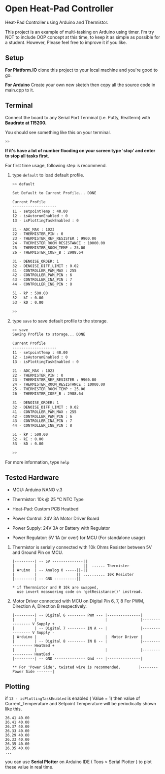 # Open Heat-Pad Controller
Heat-Pad Controller using Arduino and Thermistor. 

This project is an example of multi-tasking on Arduino using timer.  I'm try NOT to include OOP concept at this time, to keep it as simple as possible for a student. However, Please feel free to improve it if you like.

## Setup

**For Platform.IO**
clone this project to your local machine and you're good to go.

**For Arduino**
Create your own new sketch then copy all the source code in main.cpp to it. 

## Terminal

Connect the board to any Serial Port Terminal (i.e. Putty, Realterm) with **Baudrate at 115200.**

You should see something like this on your terminal.

```bash
>>
```

**If it's have a lot of number flooding on your screen type 'stop' and enter to stop all tasks first.**

For first time usage, following step is recommend.

1. type `default` to load default profile.

   ```bash
   >> default
   
   Set Default to Current Profile... DONE
   
   Current Profile
   --------------------
   11 - setpointTemp : 40.00
   12 - isAutorunEnabled : 0
   13 - isPlottingTaskEnabled : 0
   
   21 - ADC_MAX : 1023
   22 - THERMISTER_PIN : 0
   23 - THERMISTER_REF_RESISTER : 9960.00
   24 - THERMISTER_ROOM_RESISTANCE : 10000.00
   25 - THERMISTER_ROOM_TEMP : 25.00
   26 - THERMISTER_COEF_B : 2988.64
   
   31 - DENOISE_ORDER: 1
   32 - DENOISE_DIFF_LIMIT : 0.02
   41 - CONTROLLER_PWM_MAX : 255
   42 - CONTROLLER_PWM_PIN : 6
   43 - CONTROLLER_INA_PIN : 7
   44 - CONTROLLER_INB_PIN : 8
   
   51 - kP : 500.00
   52 - kI : 0.00
   53 - kD : 0.00
   
   >> 
   ```

2. type `save` to save default profile to the storage.

   ```bash
   >> save
   Saving Profile to storage... DONE
   
   Current Profile
   --------------------
   11 - setpointTemp : 40.00
   12 - isAutorunEnabled : 0
   13 - isPlottingTaskEnabled : 0
   
   21 - ADC_MAX : 1023
   22 - THERMISTER_PIN : 0
   23 - THERMISTER_REF_RESISTER : 9960.00
   24 - THERMISTER_ROOM_RESISTANCE : 10000.00
   25 - THERMISTER_ROOM_TEMP : 25.00
   26 - THERMISTER_COEF_B : 2988.64
   
   31 - DENOISE_ORDER: 1
   32 - DENOISE_DIFF_LIMIT : 0.02
   41 - CONTROLLER_PWM_MAX : 255
   42 - CONTROLLER_PWM_PIN : 6
   43 - CONTROLLER_INA_PIN : 7
   44 - CONTROLLER_INB_PIN : 8
   
   51 - kP : 500.00
   52 - kI : 0.00
   53 - kD : 0.00
   
   >>
   ```

For more information, type `help`



## Tested Hardware

- MCU: Arduino NANO v.3

- Thermistor: 10k @ 25 &deg;C NTC Type

- Heat-Pad: Custom PCB Heatbed

- Power Control: 24V 3A Motor Driver Board

- Power Supply: 24V 3A or Battery with Regulator

- Power Regulator: 5V 1A (or over) for MCU (For standalone usage)

  

1. Thermistor is serially connected with 10k Ohms Resister between 5V and Ground Pin on MCU.

   ```
   |---------| -- 5V --------------||
   |         |                     ||  ...... Thermister
   | Aruino  | -- Analog 0 -----||-||
   |         |                  || .......... 10K Resister
   |---------| -- GND ----------||
   
   * if Thermnistor and R 10k are swapped, 
     use invert measuering code on 'getResistance()' instread.
   ```

   

2. Motor Driver connected with MCU on Digital Pin 6, 7, 8 For PWM, Direction A, Direction B respectively.

   ```
   |---------| -- Digital 6 -------- PWM --- |---------------| 
   |         |                               |               |---------------- V Supply +
   |         | -- Digital 7 -------- IN A -- |               |---------------- V Supply -
   | Arduino |                               |  Motor Driver |
   |         | -- Digital 8 -------- IN B -- |               |----------------- HeatBed +
   |         |                               |               |----------------- HeatBed -
   |---------| -- GND -------------- Gnd --- |---------------|
                                                              
   ** For 'Power Side', twisted wire is recommended.        |-------- Power Side -------|
   ```



## Plotting

if  `13 - isPlottingTaskEnabled` is enabled ( Value = 1) then value of Current_Temperature and Setpoint Temperature will be periodically shown like this.

```
26.41 40.00
26.41 40.00
26.37 40.00
26.33 40.00
26.29 40.00
26.33 40.00
26.35 40.00
26.35 40.00
...
```

you can use **Serial Plotter** on Arduino IDE ( Toos > Serial Plotter ) to plot these value in real time.